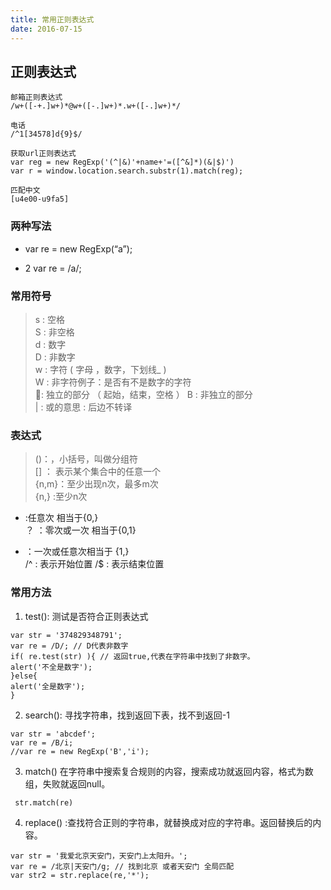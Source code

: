 ```yaml
---
title: 常用正则表达式
date: 2016-07-15
---
```

## 正则表达式
```
邮箱正则表达式
/w+([-+.]w+)*@w+([-.]w+)*.w+([-.]w+)*/

电话
/^1[34578]d{9}$/

获取url正则表达式
var reg = new RegExp('(^|&)'+name+'=([^&]*)(&|$)')
var r = window.location.search.substr(1).match(reg);

匹配中文
[u4e00-u9fa5]
```
### 两种写法
* var re = new RegExp(“a”);

* 2 var re = /a/;

### 常用符号
> s : 空格  
S : 非空格  
d : 数字  
D : 非数字  
w : 字符 ( 字母 ，数字，下划线_ )  
W : 非字符例子：是否有不是数字的字符  
 : 独立的部分 （ 起始，结束，空格 ）
B : 非独立的部分  
| : 或的意思
 : 后边不转译  

### 表达式
> ()：，小括号，叫做分组符   
[] ： 表示某个集合中的任意一个  
{n,m}：至少出现n次，最多m次  
{n,} :至少n次  
* :任意次 相当于{0,}  
？ ：零次或一次 相当于{0,1}  
+ ：一次或任意次相当于 {1,}  
/^ : 表示开始位置
/$ : 表示结束位置

### 常用方法
1. test(): 测试是否符合正则表达式
```
var str = '374829348791';
var re = /D/; // D代表非数字
if( re.test(str) ){ // 返回true,代表在字符串中找到了非数字。
alert('不全是数字');
}else{
alert('全是数字');
}
```
2. search(): 寻找字符串，找到返回下表，找不到返回-1
```
var str = 'abcdef';
var re = /B/i;
//var re = new RegExp('B','i'); 
```
3. match() 在字符串中搜索复合规则的内容，搜索成功就返回内容，格式为数组，失败就返回null。
```
 str.match(re) 
```
4. replace() :查找符合正则的字符串，就替换成对应的字符串。返回替换后的内容。
```
var str = '我爱北京天安门，天安门上太阳升。';
var re = /北京|天安门/g; // 找到北京 或者天安门 全局匹配
var str2 = str.replace(re,'*'); 
```
  